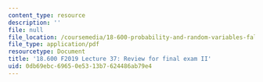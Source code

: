 ```yaml
---
content_type: resource
description: ''
file: null
file_location: /coursemedia/18-600-probability-and-random-variables-fall-2019/0db69ebc69650e5313b7624486ab79e4_MIT18_600F19_lec38.pdf
file_type: application/pdf
resourcetype: Document
title: '18.600 F2019 Lecture 37: Review for final exam II'
uid: 0db69ebc-6965-0e53-13b7-624486ab79e4
---
```

